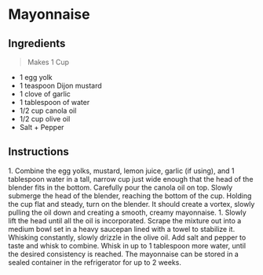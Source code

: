 # Mayonnaise

## Ingredients

> Makes 1 Cup

* 1 egg yolk
* 1 teaspoon Dijon mustard
* 1 clove of garlic
* 1 tablespoon of water
* 1/2 cup canola oil
* 1/2 cup olive oil
* Salt + Pepper

## Instructions

1. Combine the egg yolks, mustard, lemon juice, garlic (if using), and 1 tablespoon water in a tall, narrow cup just wide enough that the head of the blender fits in the bottom. Carefully pour the canola oil on top. Slowly submerge the head of the blender, reaching the bottom of the cup. Holding the cup flat and steady, turn on the blender. It should create a vortex, slowly pulling the oil down and creating a smooth, creamy mayonnaise. 
1. Slowly lift the head until all the oil is incorporated. Scrape the mixture out into a medium bowl set in a heavy saucepan lined with a towel to stabilize it. Whisking constantly, slowly drizzle in the olive oil. Add salt and pepper to taste and whisk to combine. Whisk in up to 1 tablespoon more water, until the desired consistency is reached. The mayonnaise can be stored in a sealed container in the refrigerator for up to 2 weeks.
